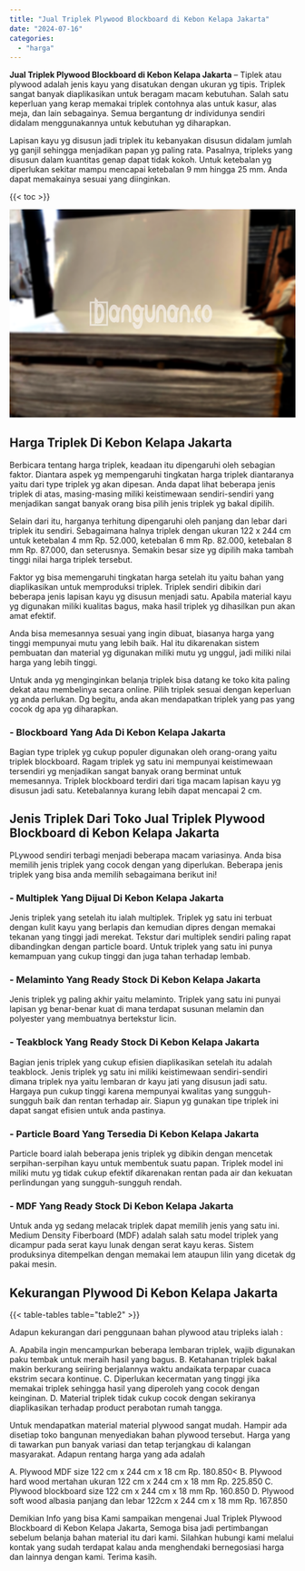 ```yaml
---
title: "Jual Triplek Plywood Blockboard di Kebon Kelapa Jakarta"
date: "2024-07-16"
categories: 
  - "harga"
---
```


**Jual Triplek Plywood Blockboard di Kebon Kelapa Jakarta** – Tiplek atau plywood adalah jenis kayu yang disatukan dengan ukuran yg tipis. Triplek sangat banyak diaplikasikan untuk beragam macam kebutuhan. Salah satu keperluan yang kerap memakai triplek contohnya alas untuk kasur, alas meja, dan lain sebagainya. Semua bergantung dr individunya sendiri didalam menggunakannya untuk kebutuhan yg diharapkan.

Lapisan kayu yg disusun jadi triplek itu kebanyakan disusun didalam jumlah yg ganjil sehingga menjadikan papan yg paling rata. Pasalnya, tripleks yang disusun dalam kuantitas genap dapat tidak kokoh. Untuk ketebalan yg diperlukan sekitar mampu mencapai ketebalan 9 mm hingga 25 mm. Anda dapat memakainya sesuai yang diinginkan.

{{< toc >}}

![Jual Triplek Plywood Blockboard di Kebon Kelapa Jakarta](/images/jual-triplek-murah-47.png)

## Harga Triplek Di Kebon Kelapa Jakarta

Berbicara tentang harga triplek, keadaan itu dipengaruhi oleh sebagian faktor. Diantara aspek yg mempengaruhi tingkatan harga triplek diantaranya yaitu dari type triplek yg akan dipesan. Anda dapat lihat beberapa jenis triplek di atas, masing-masing miliki keistimewaan sendiri-sendiri yang menjadikan sangat banyak orang bisa pilih jenis triplek yg bakal dipilih.

Selain dari itu, harganya terhitung dipengaruhi oleh panjang dan lebar dari triplek itu sendiri. Sebagaimana halnya triplek dengan ukuran 122 x 244 cm untuk ketebalan 4 mm Rp. 52.000, ketebalan 6 mm Rp. 82.000, ketebalan 8 mm Rp. 87.000, dan seterusnya. Semakin besar size yg dipilih maka tambah tinggi nilai harga triplek tersebut.

Faktor yg bisa memengaruhi tingkatan harga setelah itu yaitu bahan yang diaplikasikan untuk memproduksi triplek. Triplek sendiri dibikin dari beberapa jenis lapisan kayu yg disusun menjadi satu. Apabila material kayu yg digunakan miliki kualitas bagus, maka hasil triplek yg dihasilkan pun akan amat efektif.

Anda bisa memesannya sesuai yang ingin dibuat, biasanya harga yang tinggi mempunyai mutu yang lebih baik. Hal itu dikarenakan sistem pembuatan dan material yg digunakan miliki mutu yg unggul, jadi miliki nilai harga yang lebih tinggi.

Untuk anda yg menginginkan belanja triplek bisa datang ke toko kita paling dekat atau membelinya secara online. Pilih triplek sesuai dengan keperluan yg anda perlukan. Dg begitu, anda akan mendapatkan triplek yang pas yang cocok dg apa yg diharapkan.

### \- Blockboard Yang Ada Di Kebon Kelapa Jakarta

Bagian type triplek yg cukup populer digunakan oleh orang-orang yaitu triplek blockboard. Ragam triplek yg satu ini mempunyai keistimewaan tersendiri yg menjadikan sangat banyak orang berminat untuk memesannya. Triplek blockboard terdiri dari tiga macam lapisan kayu yg disusun jadi satu. Ketebalannya kurang lebih dapat mencapai 2 cm.

## Jenis Triplek Dari Toko Jual Triplek Plywood Blockboard di Kebon Kelapa Jakarta

PLywood sendiri terbagi menjadi beberapa macam variasinya. Anda bisa memilih jenis triplek yang cocok dengan yang diperlukan. Beberapa jenis triplek yang bisa anda memilih sebagaimana berikut ini!

### \- Multiplek Yang Dijual Di Kebon Kelapa Jakarta

Jenis triplek yang setelah itu ialah multiplek. Triplek yg satu ini terbuat dengan kulit kayu yang berlapis dan kemudian dipres dengan memakai tekanan yang tinggi jadi merekat. Tekstur dari multiplek sendiri paling rapat dibandingkan dengan particle board. Untuk triplek yang satu ini punya kemampuan yang cukup tinggi dan juga tahan terhadap lembab.

### \- Melaminto Yang Ready Stock Di Kebon Kelapa Jakarta

Jenis triplek yg paling akhir yaitu melaminto. Triplek yang satu ini punyai lapisan yg benar-benar kuat di mana terdapat susunan melamin dan polyester yang membuatnya bertekstur licin.

### \- Teakblock Yang Ready Stock Di Kebon Kelapa Jakarta

Bagian jenis triplek yang cukup efisien diaplikasikan setelah itu adalah teakblock. Jenis triplek yg satu ini miliki keistimewaan sendiri-sendiri dimana triplek nya yaitu lembaran dr kayu jati yang disusun jadi satu. Hargaya pun cukup tinggi karena mempunyai kwalitas yang sungguh-sungguh baik dan rentan terhadap air. Siapun yg gunakan tipe triplek ini dapat sangat efisien untuk anda pastinya.

### \- Particle Board Yang Tersedia Di Kebon Kelapa Jakarta

Particle board ialah beberapa jenis triplek yg dibikin dengan mencetak serpihan-serpihan kayu untuk membentuk suatu papan. Triplek model ini miliki mutu yg tidak cukup efektif dikarenakan rentan pada air dan kekuatan perlindungan yang sungguh-sungguh rendah.

### \- MDF Yang Ready Stock Di Kebon Kelapa Jakarta

Untuk anda yg sedang melacak triplek dapat memilih jenis yang satu ini. Medium Density Fiberboard (MDF) adalah salah satu model triplek yang dicampur pada serat kayu lunak dengan serat kayu keras. Sistem produksinya ditempelkan dengan memakai lem ataupun lilin yang dicetak dg pakai mesin.

## Kekurangan Plywood Di Kebon Kelapa Jakarta

{{< table-tables table="table2" >}}

Adapun kekurangan dari penggunaan bahan plywood atau tripleks ialah :

A. Apabila ingin mencampurkan beberapa lembaran triplek, wajib digunakan paku tembak untuk meraih hasil yang bagus. B. Ketahanan triplek bakal makin berkurang seiiring berjalannya waktu andaikata terpapar cuaca ekstrim secara kontinue. C. Diperlukan kecermatan yang tinggi jika memakai triplek sehingga hasil yang diperoleh yang cocok dengan keinginan. D. Material triplek tidak cukup cocok dengan sekiranya diaplikasikan terhadap product perabotan rumah tangga.

Untuk mendapatkan material material plywood sangat mudah. Hampir ada disetiap toko bangunan menyediakan bahan plywood tersebut. Harga yang di tawarkan pun banyak variasi dan tetap terjangkau di kalangan masyarakat. Adapun rentang harga yang ada adalah

A. Plywood MDF size 122 cm x 244 cm x 18 cm Rp. 180.850< B. Plywood hard wood mertahan ukuran 122 cm x 244 cm x 18 mm Rp. 225.850 C. Plywood blockboard size 122 cm x 244 cm x 18 mm Rp. 160.850 D. Plywood soft wood albasia panjang dan lebar 122cm x 244 cm x 18 mm Rp. 167.850

Demikian Info yang bisa Kami sampaikan mengenai Jual Triplek Plywood Blockboard di Kebon Kelapa Jakarta, Semoga bisa jadi pertimbangan sebelum belanja bahan material itu dari kami. Silahkan hubungi kami melalui kontak yang sudah terdapat kalau anda menghendaki bernegosiasi harga dan lainnya dengan kami. Terima kasih.
